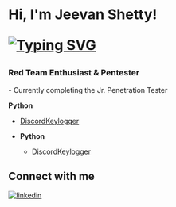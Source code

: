<h1>Hi, I'm Jeevan Shetty! <br/>
   
[![Typing SVG](https://readme-typing-svg.herokuapp.com?font=courier+new&color=0BF700&lines=a.k.a+M4s00m)](https://git.io/typing-svg)

<h3>Red Team Enthusiast & Pentester</h3>    
   - Currently completing the Jr. Penetration Tester  

<b>Python</b>
  - [DiscordKeylogger](https://github.com/M4SOOM/DiscordKeyLogger)
 

- <b>Python</b>
  - [DiscordKeylogger](https://github.com/M4SOOM/DiscordKeyLogger)



<h2> Connect with me</h2>

[![linkedin](https://linkedin-github-readme.onrender.com/api/render/Jeevan%20Shetty/CyberSec/Intern/Bachelors%20in%20CTIS/dark/https%3A%2F%2Fmedia.licdn.com%2Fdms%2Fimage%2FD5603AQHHtaGCrERBvw%2Fprofile-displayphoto-shrink_800_800%2F0%2F1673669968875%3Fe%3D1709164800%26v%3Dbeta%26t%3DmvdGZDdVbP1i9rAEz9j5q2yqdTu-5qUhKDU7iDSgkXM)](https://www.linkedin.com/in/jeevanshetty11/)


